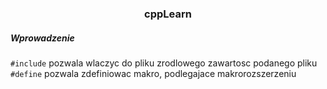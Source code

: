 <h3 align="center">cppLearn</h3>
<h5>Wprowadzenie</h5>

`#include` pozwala wlaczyc do pliku zrodlowego zawartosc podanego pliku  
`#define` pozwala zdefiniowac makro, podlegajace makrorozszerzeniu